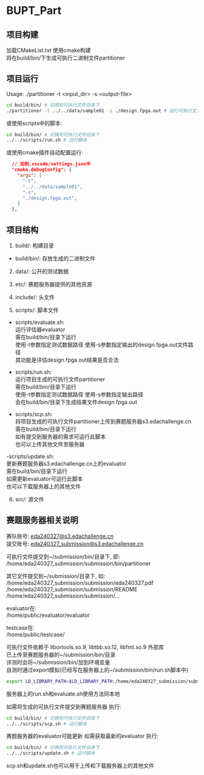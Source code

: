 # BUPT_Part

## 项目构建

加载CMakeList.txt 使用cmake构建  
将在build/bin/下生成可执行二进制文件partitioner

## 项目运行

Usage: ./partitioner -t \<input_dir> -s \<output-file>

```bash
cd build/bin/ # 切换到可执行文件目录下
./partitioner -t ../../data/sample01 -s ./design.fpga.out # 运行可执行文件
```

或使用scripts中的脚本:

```bash
cd build/bin/ # 切换到可执行文件目录下
../../scripts/run.sh # 运行脚本
```

或使用cmake插件自动配置运行:

```json
  // 加到.vscode/settings.json中
  "cmake.debugConfig": {
    "args": [
      "-t",
      "../../data/sample01",
      "-s",
      "./design.fpga.out",
    ]
  },
```

## 项目结构

1. build/: 构建目录
- build/bin/: 存放生成的二进制文件

2. data/: 公开的测试数据

3. etc/: 赛题服务器提供的其他资源

4. include/: 头文件

5. scripts/: 脚本文件  
- scripts/evaluate.sh:  
运行评估器evaluator  
需在build/bin/目录下运行  
使用-t参数指定测试数据路径 使用-s参数指定输出的design.fpga.out文件路径  
其功能是评估design.fpga.out结果是否合法  

- scripts/run.sh:  
运行项目生成的可执行文件partitioner  
需在build/bin/目录下运行  
使用-t参数指定测试数据路径 使用-s参数指定输出路径  
会在build/bin/目录下生成结果文件design.fpga.out  

- scripts/scp.sh:  
将项目生成的可执行文件partitioner上传到赛题服务器s3.edachallenge.cn  
需在build/bin/目录下运行  
如有提交到服务器的需求可运行此脚本  
也可以上传其他文件至服务器  

-scripts/update.sh:  
更新赛题服务器s3.edachallenge.cn上的evaluator  
需在build/bin/目录下运行  
如需更新evaluator可运行此脚本  
也可以下载服务器上的其他文件  

6. src/: 源文件

## 赛题服务器相关说明

赛队账号: eda240327@s3.edachallenge.cn  
提交账号: eda240327_submission@s3.edachallenge.cn  

可执行文件提交到~/submission/bin/目录下, 即:  
/home/eda240327_submission/submission/bin/partitioner  

其它文件提交到~/submission/目录下, 如:  
/home/eda240327_submission/submission/eda240327.pdf  
/home/eda240327_submission/submission/README  
/home/eda240327_submission/submission/...  

evaluator在:  
/home/public/evaluator/evaluator  

testcase在:  
/home/public/testcase/  

可执行文件依赖于 libortools.so.9, libtbb.so.12, libfmt.so.9 外部库  
已上传至赛题服务器的~/submission/bin/目录  
评测时会将~/submission/bin/加到环境变量  
自测时通过export模拟(已经写在服务器上的~/submission/bin/run.sh脚本中)  
```bash
export LD_LIBRARY_PATH=$LD_LIBRARY_PATH:/home/eda240327_submission/submission/bin
```
服务器上的run.sh和evaluate.sh使用方法同本地  

如需将生成的可执行文件提交到赛题服务器 执行:  
```bash
cd build/bin/ # 切换到可执行文件目录下
../../scripts/scp.sh # 运行脚本
```

赛题服务器的evaluator可能更新 如需获取最新的evaluator 执行:
```bash
cd build/bin/ # 切换到可执行文件目录下
../../scripts/update.sh # 运行脚本
```

scp.sh和update.sh也可以用于上传和下载服务器上的其他文件
